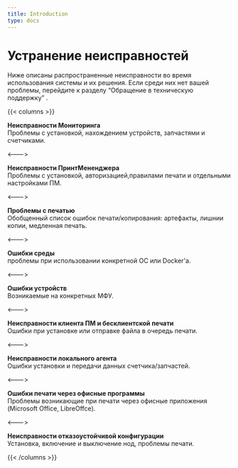 ```yaml
---
title: Introduction
type: docs
---
```

# **Устранение неисправностей**

Ниже описаны распространенные неисправности во время использования системы и их решения. Если среди них нет вашей проблемы, перейдите к разделу “Обращение в техническую поддержку” . 

{{< columns >}}

**Неисправности Мониторинга**  
Проблемы с установкой, нахождением устройств, запчастями и счетчиками.

<--->  

**Неисправности ПринтМененджера**  
Проблемы с установкой, авторизацией,правилами печати и отдельными настройками ПМ.

<--->  

**Проблемы с печатью**  
Обобщенный список ошибок печати/копирования: артефакты, лишнии копии, медленная печать.

<--->  

**Ошибки среды**   
проблемы при использовании конкретной ОС или Docker'a.

<--->  

**Ошибки устройств**   
Возникаемые на конкретных МФУ. 

<--->  

**Неисправности клиента ПМ и бесклиентской печати**  
Ошибки при установке или отправке файла в очередь печати. 

<--->  

**Неисправности локального агента**   
Ошибки установки и передачи данных счетчика/запчастей. 

<--->  

**Ошибки печати через офисные программы**   
Проблемы возникающие при печати через офисные приложения (Microsoft Office, LibreOffce).

<--->  

**Неисправности отказоустойчивой конфигурации**  
Установка, включение и выключение нод, проблемы печати. 

{{< /columns >}}

